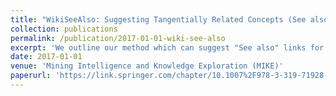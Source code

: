 ```yaml
---
title: "WikiSeeAlso: Suggesting Tangentially Related Concepts (See also links) for Wikipedia Articles"
collection: publications
permalink: /publication/2017-01-01-wiki-see-also
excerpt: 'We outline our method which can suggest "See also" links for incomplete/short Wikipedia articles.'
date: 2017-01-01
venue: 'Mining Intelligence and Knowledge Exploration (MIKE)'
paperurl: 'https://link.springer.com/chapter/10.1007%2F978-3-319-71928-3_27'
---
```


